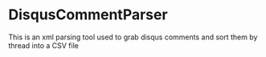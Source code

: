 # DisqusCommentParser

This is an xml parsing tool used to grab disqus comments and sort them by thread into a CSV file
